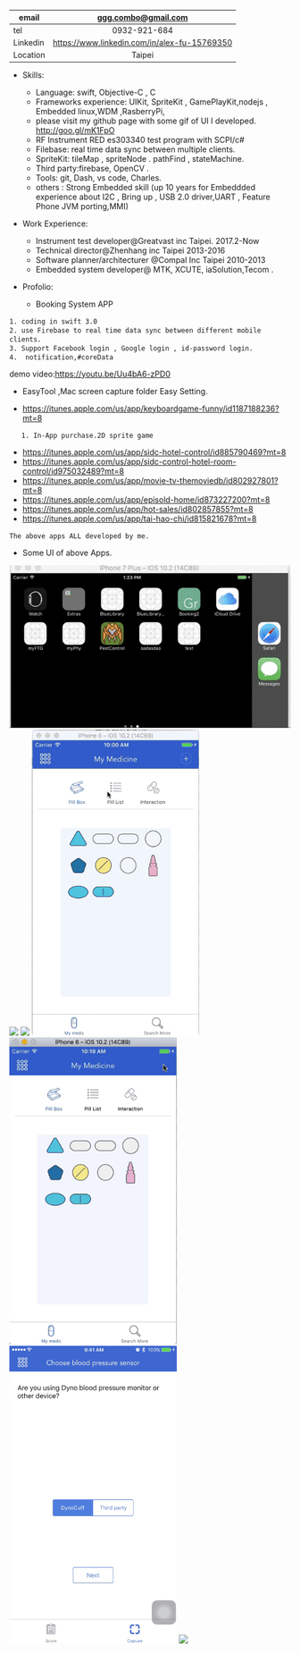 | email      | ggg.combo@gmail.com |
|-----------|:------------:|
| tel | 0932-921-684  |
| Linkedin | https://www.linkedin.com/in/alex-fu-15769350 |
| Location | Taipei  |

 
* Skills: 
    * Language: swift, Objective-C , C
    * Frameworks experience: UIKit, SpriteKit , GamePlayKit,nodejs , Embedded linux,WDM ,RasberryPi,
    * please visit my github page with some gif of UI I developed.  http://goo.gl/mK1FpO  
	* RF Instrument RED es303340 test program with SCPI/c#
	* Filebase: real time data sync between multiple clients.
	* SpriteKit: tileMap , spriteNode . pathFind , stateMachine.
    * Third party:firebase, OpenCV .
	* Tools: git, Dash, vs code, Charles. 
	* others : Strong Embedded skill (up 10 years for Embeddded experience about I2C , Bring up , USB 2.0 driver,UART , Feature Phone JVM porting,MMI)

* Work  Experience:
   * Instrument test developer@Greatvast inc Taipei.  2017.2-Now
   * Technical director@Zhenhang inc Taipei 2013-2016
   * Software planner/architecturer @Compal Inc Taipei 2010-2013
   * Embedded system developer@ MTK, XCUTE, iaSolution,Tecom . 

* Profolio:  
	

   - Booking System APP
   
 ```
 1. coding in swift 3.0 
 2. use Firebase to real time data sync between different mobile clients.  
 3. Support Facebook login , Google login , id-password login.
 4.  notification,#coreData 
```

demo video:https://youtu.be/Uu4bA6-zPD0 

 * EasyTool ,Mac screen capture folder Easy Setting.
 
 * https://itunes.apple.com/us/app/keyboardgame-funny/id1187188236?mt=8
```
   1. In-App purchase.2D sprite game  
```

 
  - https://itunes.apple.com/us/app/sidc-hotel-control/id885790469?mt=8 
  - https://itunes.apple.com/us/app/sidc-control-hotel-room-control/id975032489?mt=8
  - https://itunes.apple.com/us/app/movie-tv-themoviedb/id802927801?mt=8
  - https://itunes.apple.com/us/app/episold-home/id873227200?mt=8
  - https://itunes.apple.com/us/app/hot-sales/id802857855?mt=8
  - https://itunes.apple.com/us/app/tai-hao-chi/id815821678?mt=8


   ```
   The above apps ALL developed by me. 
   ```

	
* Some UI of above Apps.
 
![](https://github.com/Ggg02/grocr/blob/master/Booking/profile-master/phy.gif)
![](https://github.com/Ggg02/grocr/blob/master/Booking/profile-master/FTG.gif)
![](https://github.com/Ggg02/grocr/blob/master/Booking/profile-master/.gif)
![](https://github.com/Ggg02/grocr/blob/master/Booking/profile-master/ui1.gif)
![](https://github.com/Ggg02/grocr/blob/master/Booking/profile-master/ui4.gif)
![](https://github.com/Ggg02/grocr/blob/master/Booking/profile-master/ui5.gif)
![](https://github.com/Ggg02/grocr/blob/master/Booking/profile-master/StoreSearch.gif)


 
